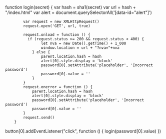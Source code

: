 
function login(secret) {
            var hash = sha1(secret)
            var url = hash + "/index.html"
            var alert = document.querySelectorAll('[data-id="alert"]')

            var request = new XMLHttpRequest()
            request.open('GET', url, true)

            request.onload = function () {
              if (request.status >= 200 && request.status < 400) {
                    let nva = new Date().getTime() + 1_000
                    window.location = url + "?nva="+nva
                } else {
                    parent.location.hash = hash
                    alert[0].style.display = 'block'
                    password[0].setAttribute('placeholder', 'Incorrect password')
                    password[0].value = ''
                }
            }
            request.onerror = function () {
                parent.location.hash = hash
                alert[0].style.display = 'block'
                password[0].setAttribute('placeholder', 'Incorrect password')
                password[0].value = ''
            }
            request.send()
        }

button[0].addEventListener("click", function () {
    login(password[0].value)
})



